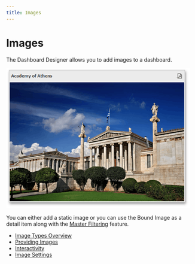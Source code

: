 ```yaml
---
title: Images
---
```

# Images
The Dashboard Designer allows you to add images to a dashboard.

![MainFeatures_Image](../../../images/Img18213.png)

You can either add a static image or you can use the Bound Image as a detail item along with the [Master Filtering](../../../../dashboard-for-desktop/articles/dashboard-designer/interactivity/master-filtering.md) feature.
* [Image Types Overview](../../../../dashboard-for-desktop/articles/dashboard-designer/designing-dashboard-items/images/image-types-overview.md)
* [Providing Images](../../../../dashboard-for-desktop/articles/dashboard-designer/designing-dashboard-items/images/providing-images.md)
* [Interactivity](../../../../dashboard-for-desktop/articles/dashboard-designer/designing-dashboard-items/images/interactivity.md)
* [Image Settings](../../../../dashboard-for-desktop/articles/dashboard-designer/designing-dashboard-items/images/image-settings.md)